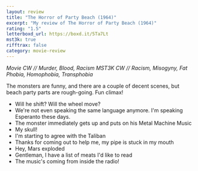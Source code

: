 ```yaml
---
layout: review
title: "The Horror of Party Beach (1964)"
excerpt: "My review of The Horror of Party Beach (1964)"
rating: "1.5"
letterboxd_url: https://boxd.it/5Ta7Lt
mst3k: true
rifftrax: false
category: movie-review
---
```


<i>Movie CW // Murder, Blood, Racism
MST3K CW // Racism, Misogyny, Fat Phobia, Homophobia, Transphobia</i>

The monsters are funny, and there are a couple of decent scenes, but beach party parts are rough-going. Fun climax!

- Will he shift? Will the wheel move?
- We're not even speaking the same language anymore. I'm speaking Esperanto these days.
- The monster immediately gets up and puts on his Metal Machine Music
- My skull!
- I'm starting to agree with the Taliban
- Thanks for coming out to help me, my pipe is stuck in my mouth
- Hey, Mars exploded
- Gentleman, I have a list of meats I'd like to read
- The music's coming from inside the radio!
